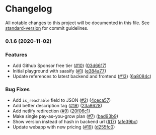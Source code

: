 # Changelog

All notable changes to this project will be documented in this file. See [standard-version](https://github.com/conventional-changelog/standard-version) for commit guidelines.

### 0.1.6 (2020-11-02)

### Features

-   Add Github Sponsor free tier ([#10](https://github.com/reacherhq/saasify/issues/10)) ([03d6617](https://github.com/reacherhq/saasify/commit/03d6617b7a3738788616409afb966befa904f027))
-   Initial playground with saasify ([#1](https://github.com/reacherhq/saasify/issues/1)) ([e384a77](https://github.com/reacherhq/saasify/commit/e384a7797e5ffcebb35f78fe8f37b690e7a97248))
-   Update references to latest backend and frontend ([#13](https://github.com/reacherhq/saasify/issues/13)) ([6a8084c](https://github.com/reacherhq/saasify/commit/6a8084c91a0f80eb60172621b0c1147a28ecf97d))

### Bug Fixes

-   Add `is_reachable` field to JSON ([#2](https://github.com/reacherhq/saasify/issues/2)) ([4ceca57](https://github.com/reacherhq/saasify/commit/4ceca5787959b7803e5b96c5fa0638ba4964fe48))
-   Add better description tag ([#18](https://github.com/reacherhq/saasify/issues/18)) ([23a8628](https://github.com/reacherhq/saasify/commit/23a8628f92b7d3be02f610ff6b3767e036cfba16))
-   Add netlify redirection ([#9](https://github.com/reacherhq/saasify/issues/9)) ([20f06c1](https://github.com/reacherhq/saasify/commit/20f06c1c62d1a1733f5ae94d7c89553be07cb160))
-   Make single pay-as-you-grow plan ([#7](https://github.com/reacherhq/saasify/issues/7)) ([bad93b9](https://github.com/reacherhq/saasify/commit/bad93b959a080cc39d264c63c3d64de9cf854df0))
-   Show version instead of hash in backend url ([#17](https://github.com/reacherhq/saasify/issues/17)) ([afe39bc](https://github.com/reacherhq/saasify/commit/afe39bcae2f817cce6e427ebe1e36f08a0e4fdae))
-   Update webapp with new pricing ([#19](https://github.com/reacherhq/saasify/issues/19)) ([d255fc0](https://github.com/reacherhq/saasify/commit/d255fc09331dfd0145478d98d3053e5c05e21918))
